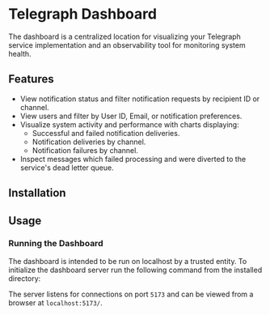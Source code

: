 # Telegraph Dashboard

The dashboard is a centralized location for visualizing your Telegraph service implementation and an observability tool for monitoring system health.

## Features

- View notification status and filter notification requests by recipient ID or channel.
- View users and filter by User ID, Email, or notification preferences.
- Visualize system activity and performance with charts displaying:
  - Successful and failed notification deliveries.
  - Notification deliveries by channel.
  - Notification failures by channel.
- Inspect messages which failed processing and were diverted to the service's dead letter queue.

## Installation

<!-- TO DO: add more details later -->

## Usage

### Running the Dashboard

The dashboard is intended to be run on localhost by a trusted entity. To initialize the dashboard server run the following command from the installed directory:

<!-- TO DO: add npm install instructions -->

The server listens for connections on port `5173` and can be viewed from a browser at `localhost:5173/`.
